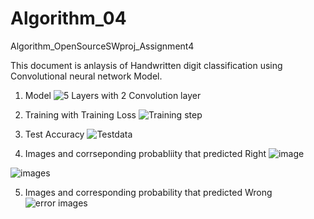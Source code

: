 # Algorithm_04
Algorithm_OpenSourceSWproj_Assignment4

This document is anlaysis of Handwritten digit classification 
using Convolutional neural network Model.

1. Model
![5 Layers with 2 Convolution layer](https://user-images.githubusercontent.com/52710052/83382398-00589180-a41e-11ea-85ed-6ebc79d33f15.PNG)


2. Training with Training Loss
![Training step](https://user-images.githubusercontent.com/52710052/83382429-10707100-a41e-11ea-856d-f9101a541f9f.PNG)


3. Test Accuracy
![Testdata](https://user-images.githubusercontent.com/52710052/83382459-1cf4c980-a41e-11ea-90f0-3b5bb6ec9d11.PNG)


4. Images and corrseponding probabliity that predicted Right
![image](https://user-images.githubusercontent.com/52710052/83382501-2e3dd600-a41e-11ea-9874-272ff146633b.PNG)

![images](https://user-images.githubusercontent.com/52710052/83382510-2f6f0300-a41e-11ea-9077-209c08053094.PNG)

5. Images and corresponding probability that predicted Wrong
![error images](https://user-images.githubusercontent.com/52710052/83382525-3ac22e80-a41e-11ea-84ec-dae1f3281404.PNG)



